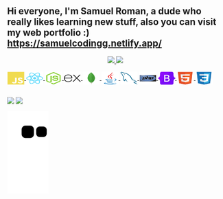 ## Hi everyone, I'm Samuel Roman, a dude who really likes learning new stuff, also you can visit my web portfolio :) https://samuelcodingg.netlify.app/
  
<div align="center">
  <a href="https://github.com/Samuelcodingg">
  <img height="180em" src="https://github-readme-stats.vercel.app/api?username=Samuelcodingg&show_icons=true&theme=dracula&include_all_commits=true&count_private=true"/>
  <img height="180em" src="https://github-readme-stats.vercel.app/api/top-langs/?username=Samuelcodingg&layout=compact&langs_count=7&theme=dracula"/>
</div>

<div style="display: inline_block"><br>
  <img align="center" alt="samuel-Js" height="30" width="40" src="https://raw.githubusercontent.com/devicons/devicon/master/icons/javascript/javascript-plain.svg">
  <img align="center" alt="samuel-React" height="30" width="40" src="https://raw.githubusercontent.com/devicons/devicon/master/icons/react/react-original.svg">
  <img align="center" alt="samuel-Node" height="30" width="40" src="https://github.com/devicons/devicon/blob/master/icons/nodejs/nodejs-original.svg">
  <img align="center" alt="samuel-Express" height="30" width="40" src="https://github.com/devicons/devicon/blob/master/icons/express/express-original.svg">
  <img align="center" alt="samuel-Mongo" height="30" width="40" src="https://github.com/devicons/devicon/blob/master/icons/mongodb/mongodb-original.svg">
  <img align="center" alt="samuel-java" height="30" width="40" src="https://github.com/devicons/devicon/blob/master/icons/java/java-original.svg">
  <img align="center" alt="samuel-mysql" height="30" width="40" src="https://github.com/devicons/devicon/blob/master/icons/mysql/mysql-original.svg">
  <img align="center" alt="samuel-php" height="30" width="40" src="https://github.com/devicons/devicon/blob/master/icons/php/php-original.svg">
  <img align="center" alt="samuel-bootstrap" height="30" width="40" src="https://github.com/devicons/devicon/blob/master/icons/bootstrap/bootstrap-original.svg">
  <img align="center" alt="Rafa-HTML" height="30" width="40" src="https://raw.githubusercontent.com/devicons/devicon/master/icons/html5/html5-original.svg">
  <img align="center" alt="Rafa-CSS" height="30" width="40" src="https://raw.githubusercontent.com/devicons/devicon/master/icons/css3/css3-original.svg">
</div>
  
  ##
  
<div> 
  <a href = "mailto:samuelroman39@gmail.com"><img src="https://img.shields.io/badge/-Gmail-%23333?style=for-the-badge&logo=gmail&logoColor=white" target="_blank"></a>
  <a href="https://www.linkedin.com/in/samuel-aar%C3%B3n-rom%C3%A1n-c%C3%A9spedes-21440512a/" target="_blank"><img src="https://img.shields.io/badge/-LinkedIn-%230077B5?style=for-the-badge&logo=linkedin&logoColor=white" target="_blank"></a> 
 
  ![Snake animation](https://github.com/rafaballerini/rafaballerini/blob/output/github-contribution-grid-snake.svg)
 
</div>
